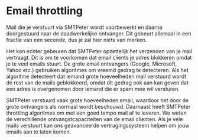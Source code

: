 # Email throttling

Mail die je verstuurt via SMTPeter wordt voorbewerkt en daarna doorgestuurd 
naar de daadwerkelijke ontvanger. Dit gebeurt allemaal in een fractie van 
een seconde, dus je zal hier niets van merken.

Het kan echter gebeuren dat SMTPeter opzettelijk het verzenden van je 
mail vertraagt. Dit is om te voorkomen dat email clients je adres blokkeren 
omdat je te veel emails stuurt. De grote email ontvangers (Google, Microsoft,
Yahoo etc.) gebruiken algoritmes om vreemd gedrag te detecteren. Als het 
algoritme detecteert dat iemand grote hoeveelheden mail verstuurd wordt 
de rest van de mails geblokkeerd, omdat dit gedrag ook aan kan geven dat 
een adres is overgenomen door iemand die er spam mee wil versturen.

SMTPeter verstuurd vaak grote hoeveelheden email, waardoor het door de 
grote ontvangers als normaal wordt beschouwd. Daarnaast heeft SMTPeter 
throttling algoritmes om met een goed tempo mail af te leveren. We weten
de verschillende ontvangstcapaciteiten van de email clienten. Als je vele
mails verstuurt kan ons geavanceerde vertragingssysteem helpen om jouw 
emails aan te laten komen.
